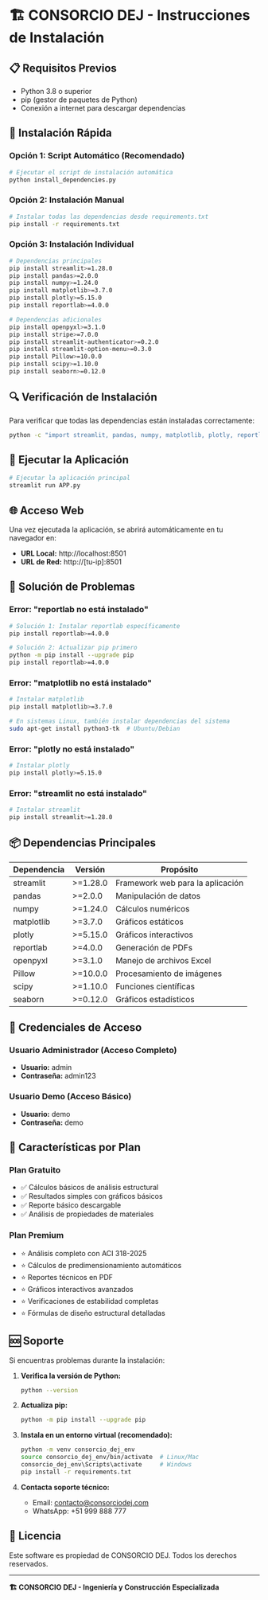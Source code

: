 # 🏗️ CONSORCIO DEJ - Instrucciones de Instalación

## 📋 Requisitos Previos

- Python 3.8 o superior
- pip (gestor de paquetes de Python)
- Conexión a internet para descargar dependencias

## 🚀 Instalación Rápida

### Opción 1: Script Automático (Recomendado)

```bash
# Ejecutar el script de instalación automática
python install_dependencies.py
```

### Opción 2: Instalación Manual

```bash
# Instalar todas las dependencias desde requirements.txt
pip install -r requirements.txt
```

### Opción 3: Instalación Individual

```bash
# Dependencias principales
pip install streamlit>=1.28.0
pip install pandas>=2.0.0
pip install numpy>=1.24.0
pip install matplotlib>=3.7.0
pip install plotly>=5.15.0
pip install reportlab>=4.0.0

# Dependencias adicionales
pip install openpyxl>=3.1.0
pip install stripe>=7.0.0
pip install streamlit-authenticator>=0.2.0
pip install streamlit-option-menu>=0.3.0
pip install Pillow>=10.0.0
pip install scipy>=1.10.0
pip install seaborn>=0.12.0
```

## 🔍 Verificación de Instalación

Para verificar que todas las dependencias están instaladas correctamente:

```bash
python -c "import streamlit, pandas, numpy, matplotlib, plotly, reportlab; print('✅ Todas las dependencias están disponibles')"
```

## 🚀 Ejecutar la Aplicación

```bash
# Ejecutar la aplicación principal
streamlit run APP.py
```

## 🌐 Acceso Web

Una vez ejecutada la aplicación, se abrirá automáticamente en tu navegador en:
- **URL Local:** http://localhost:8501
- **URL de Red:** http://[tu-ip]:8501

## 🔧 Solución de Problemas

### Error: "reportlab no está instalado"

```bash
# Solución 1: Instalar reportlab específicamente
pip install reportlab>=4.0.0

# Solución 2: Actualizar pip primero
python -m pip install --upgrade pip
pip install reportlab>=4.0.0
```

### Error: "matplotlib no está instalado"

```bash
# Instalar matplotlib
pip install matplotlib>=3.7.0

# En sistemas Linux, también instalar dependencias del sistema
sudo apt-get install python3-tk  # Ubuntu/Debian
```

### Error: "plotly no está instalado"

```bash
# Instalar plotly
pip install plotly>=5.15.0
```

### Error: "streamlit no está instalado"

```bash
# Instalar streamlit
pip install streamlit>=1.28.0
```

## 📦 Dependencias Principales

| Dependencia | Versión | Propósito |
|-------------|---------|-----------|
| streamlit | >=1.28.0 | Framework web para la aplicación |
| pandas | >=2.0.0 | Manipulación de datos |
| numpy | >=1.24.0 | Cálculos numéricos |
| matplotlib | >=3.7.0 | Gráficos estáticos |
| plotly | >=5.15.0 | Gráficos interactivos |
| reportlab | >=4.0.0 | Generación de PDFs |
| openpyxl | >=3.1.0 | Manejo de archivos Excel |
| Pillow | >=10.0.0 | Procesamiento de imágenes |
| scipy | >=1.10.0 | Funciones científicas |
| seaborn | >=0.12.0 | Gráficos estadísticos |

## 🔐 Credenciales de Acceso

### Usuario Administrador (Acceso Completo)
- **Usuario:** admin
- **Contraseña:** admin123

### Usuario Demo (Acceso Básico)
- **Usuario:** demo
- **Contraseña:** demo

## 📱 Características por Plan

### Plan Gratuito
- ✅ Cálculos básicos de análisis estructural
- ✅ Resultados simples con gráficos básicos
- ✅ Reporte básico descargable
- ✅ Análisis de propiedades de materiales

### Plan Premium
- ⭐ Análisis completo con ACI 318-2025
- ⭐ Cálculos de predimensionamiento automáticos
- ⭐ Reportes técnicos en PDF
- ⭐ Gráficos interactivos avanzados
- ⭐ Verificaciones de estabilidad completas
- ⭐ Fórmulas de diseño estructural detalladas

## 🆘 Soporte

Si encuentras problemas durante la instalación:

1. **Verifica la versión de Python:**
   ```bash
   python --version
   ```

2. **Actualiza pip:**
   ```bash
   python -m pip install --upgrade pip
   ```

3. **Instala en un entorno virtual (recomendado):**
   ```bash
   python -m venv consorcio_dej_env
   source consorcio_dej_env/bin/activate  # Linux/Mac
   consorcio_dej_env\Scripts\activate     # Windows
   pip install -r requirements.txt
   ```

4. **Contacta soporte técnico:**
   - Email: contacto@consorciodej.com
   - WhatsApp: +51 999 888 777

## 📄 Licencia

Este software es propiedad de CONSORCIO DEJ. Todos los derechos reservados.

---

**🏗️ CONSORCIO DEJ - Ingeniería y Construcción Especializada** 